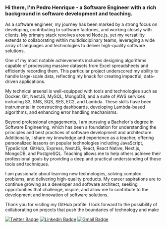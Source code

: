 
### Hi there, I'm Pedro Henrique - a Software Engineer with a rich background in software development and teaching.

As a software engineer, my journey has been marked by a strong focus on developing, contributing to software factories, and working closely with clients. My primary stack revolves around Node.js, yet my versatility extends to collaborating within multidisciplinary teams, leveraging a wide array of languages and technologies to deliver high-quality software solutions.

One of my most notable achievements includes designing algorithms capable of processing massive datasets from Excel spreadsheets and efficiently recording them. This particular project underscored my ability to handle large-scale data, reflecting my knack for creating impactful, data-driven applications.

My technical arsenal is well-equipped with tools and technologies such as Docker, Git, NestJS, MySQL, MongoDB, and a suite of AWS services including S3, SNS, SQS, SES, EC2, and Lambda. These skills have been instrumental in constructing dashboards, developing Lambda-based algorithms, and enhancing error handling mechanisms.

Beyond professional engagements, I am pursuing a Bachelor's degree in Software Engineering, which has been a foundation for understanding the principles and best practices of software development and architecture. Additionally, I share my knowledge and experience as a teacher, offering personalized lessons on popular technologies including JavaScript, TypeScript, GitHub, Express, NestJS, React, React Native, Next.js, MongoDB, and PostgreSQL. Teaching allows me to help others achieve their professional goals by providing a deep and practical understanding of these tools and techniques.

I am passionate about learning new technologies, solving complex problems, and delivering high-quality products. My career aspirations are to continue growing as a developer and software architect, seeking opportunities that challenge, inspire, and allow me to contribute to the development and innovation of software solutions.

Thank you for visiting my GitHub profile. I look forward to the possibility of collaborating on projects that push the boundaries of technology and make 

[![Twitter Badge](https://img.shields.io/badge/-@pedro3g-1e00e8?style=flat-cirecle&labelColor=1e00e8&logo=twitter&logoColor=white&link=https://twitter.com/opedro3g)](https://twitter.com/opedro3g) 
[![Linkedin Badge](https://img.shields.io/badge/-Pedro%20Henrique-1e00e8?style=flat-circle&logo=Linkedin&logoColor=white&link=https://www.linkedin.com/in/pedro3g/)](https://www.linkedin.com/in/pedro3g/) 
[![Gmail Badge](https://img.shields.io/badge/-opedro3g@gmail.com-1e00e8?style=flat-circle&logo=Gmail&logoColor=white&link=mailto:opedro3g@gmail.com)](mailto:opedro3g@gmail.com)

